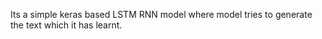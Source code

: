 Its a simple keras based LSTM RNN model where model tries to generate the text which it has learnt. 
